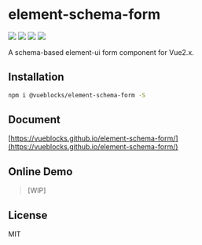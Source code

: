 # element-schema-form

<p align="left">
  <a href="https://travis-ci.org/vueblocks/element-schema-form"><img src="https://travis-ci.org/vueblocks/element-schema-form.svg?branch=dev"></a>
  <a href="https://www.npmjs.com/package/@vueblocks/element-schema-form" target="_blank"><img src="https://img.shields.io/npm/v/@vueblocks/element-schema-form.svg"></a>
  <a href="https://github.com/vueblocks/element-schema-form"><img src="https://img.shields.io/github/stars/vueblocks/element-schema-form.svg"></a>
  <a href="https://github.com/vueblocks/element-schema-form"><img src="https://img.shields.io/github/license/vueblocks/element-schema-form.svg"></a>
</p>

A schema-based element-ui form component for Vue2.x.

## Installation

```bash
npm i @vueblocks/element-schema-form -S
```

## Document

[https://vueblocks.github.io/element-schema-form/](https://vueblocks.github.io/element-schema-form/)

## Online Demo

> [WIP]

## License

MIT